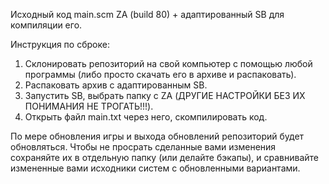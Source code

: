 Исходный код main.scm ZA (build 80) + адаптированный SB для компиляции его.

Инструкция по сброке:
1) Склонировать репозиторий на свой компьютер с помощью любой программы (либо просто скачать его в архиве и распаковать).
2) Распаковать архив с адаптированным SB.
3) Запустить SB, выбрать папку с ZA (ДРУГИЕ НАСТРОЙКИ БЕЗ ИХ ПОНИМАНИЯ НЕ ТРОГАТЬ!!!).
4) Открыть файл main.txt через него, скомпилировать код.

По мере обновления игры и выхода обновлений репозиторий будет обновляться. Чтобы не просрать сделанные вами изменения сохраняйте их в отдельную папку (или делайте бэкапы), и сравнивайте измененные вами исходники систем с обновленными вариантами.
